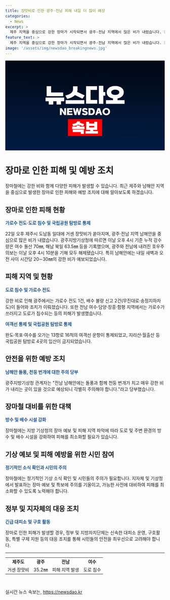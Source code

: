 ```yaml
---
title: 장맛비로 인한 광주·전남 피해 내일 더 많이 예상
categories:
  - News
excerpt: >
  제주 지역을 중심으로 강한 장마가 시작되면서 광주·전남 지역에서 많은 비가 내렸습니다. 광주지방기상청에 따르면 22일 오후 4시 기준으로 여수, 해남, 장흥, 고흥, 강진, 광주 등지에서 누적 강수량이 기록되었습니다. 이로 인해 가로수가 쓰러지고 도로가 침수되는 등의 피해가 발생했습니다. 여객선 운항과 국립공원 탐방로는 통제되었고, 남해안에는 강한 비가 잇따라 내리겠으니 주의가 필요합니다.
feature_text: >
  제주 지역을 중심으로 강한 장마가 시작되면서 광주·전남 지역에서 많은 비가 내렸습니다. 광주지방기상청에 따르면 22일 오후 4시 기준으로 여수, 해남, 장흥, 고흥, 강진, 광주 등지에서 누적 강수량이 기록되었습니다. 이로 인해 가로수가 쓰러지고 도로가 침수되는 등의 피해가 발생했습니다. 여객선 운항과 국립공원 탐방로는 통제되었고, 남해안에는 강한 비가 잇따라 내리겠으니 주의가 필요합니다.
image: '/assets/img/newsdao_breakingnews.jpg'
---
```


<p><img src="/assets/img/newsdao_breakingnews.jpg" alt="firstkoreanews 속보" /></p>

<h1>장마로 인한 피해 및 예방 조치</h1>

<p data-ke-size="size16">장마철에는 강한 비와 함께 다양한 피해가 발생할 수 있습니다. 최근 제주와 남해안 지역을 중심으로 발생한 장마로 인한 피해와 예방 조치에 대해 알아보도록 하겠습니다.</p>

<h2>장마로 인한 피해 현황</h2>

<p><b><span style="color: #1a5490;">가로수 전도·도로 침수 및 국립공원 탐방로 통제</span></b></p>

<p>22일 오후 제주시 도남동 일대에 거센 장맛비가 쏟아지며, 광주·전남 지역 남해안을 중심으로 많은 비가 내렸습니다. 광주지방기상청에 따르면 이날 오후 4시 기준 누적 강수량은 여수 돌산 70㎜, 해남 북일 63.5㎜ 등을 기록했으며, 광주와 전남에 내려진 호우주의보는 이날 오후 4시 10분을 기해 모두 해제됐습니다. 특히 남해안에는 내일 새벽과 오전 사이 시간당 20∼30㎜의 강한 비가 예보되었습니다.</p>

<h2>피해 지역 및 현황</h2>

<p><b><span style="color: #1a5490;">도로 침수 및 가로수 전도</span></b></p>

<p>강한 비로 인해 광주에서는 가로수 전도 1건, 배수 불량 신고 2건(무진대로·송정지하차도)이 들어와 조치가 이뤄졌습니다. 또한 전남 여수·담양·장흥·함평 지역에서는 가로수가 쓰러지고 도로가 침수되는 등의 피해가 발생했습니다.</p>

<p><b><span style="color: #1a5490;">여객선 통제 및 국립공원 탐방로 통제</span></b></p>

<p>완도·목포·여수를 오가는 13항로 16척의 여객선 운항이 통제되었고, 지리산·월출산 등 국립공원 탐방로 4곳의 입산이 금지되었습니다.</p>

<h2>안전을 위한 예방 조치</h2>

<p><b><span style="color: #1a5490;">남해안 돌풍, 천둥 번개에 대한 주의 당부</span></b></p>

<p>광주지방기상청 관계자는 "전남 남해안에는 돌풍과 함께 천둥 번개가 치고 매우 강한 비가 내리는 곳이 있을 것으로 예상되니 각별히 주의해야 합니다."라고 당부했습니다.</p>

<h2>장마철 대비를 위한 대책</h2>

<p><b><span style="color: #1a5490;">방수 및 배수 시설 강화</span></b></p>

<p>장마철에는 지방 기상청의 장마 예보 및 피해 지역 파악에 따라 도로 및 주변 환경의 방수 및 배수 시설을 강화하여 피해를 최소화할 필요가 있습니다.</p>

<h2>기상 예보 및 피해 예방을 위한 시민 참여</h2>

<p><b><span style="color: #1a5490;">정기적인 소식 확인과 시민의 주의</span></b></p>

<p>장마철에는 정기적인 기상 소식 확인 및 시민들의 주의가 필요합니다. 지자체 및 기상청에서 발표하는 장마 예보 및 특보에 주의를 기울이고, 가능한 사전에 대비하여 피해를 최소화할 수 있도록 노력해야 합니다.</p>

<h2>정부 및 지자체의 대응 조치</h2>

<p><b><span style="color: #1a5490;">긴급 대피소 및 구호 활동</span></b></p>

<p>장마로 인한 피해가 발생할 경우, 정부 및 지방자치단체는 신속한 대피소 운영, 구호활동, 특별 구제 지원 등의 대응 조치를 통해 시민들의 안전을 최우선으로 고려해야 합니다.</p>

<hr>

<table>
  <tr>
    <td style="text-align: center; height: 17px;"><b>제주도</b></td>
    <td style="text-align: center; height: 17px;"><b>광주</b></td>
    <td style="text-align: center; height: 17px;"><b>전남</b></td>
    <td style="text-align: center; height: 17px;"><b>여수</b></td>
  </tr>
  <tr>
    <td style="text-align: center; height: 17px;">거센 장맛비</td>
    <td style="text-align: center; height: 17px;">35.2㎜</td>
    <td style="text-align: center; height: 17px;">피해 지역 발생</td>
    <td style="text-align: center; height: 17px;">도로 침수</td>
  </tr>
</table>

<p data-ke-size="size16">&nbsp;</p>
실시간 뉴스 속보는, <a href="https://newsdao.kr" rel="dofollow">https://newsdao.kr</a>


